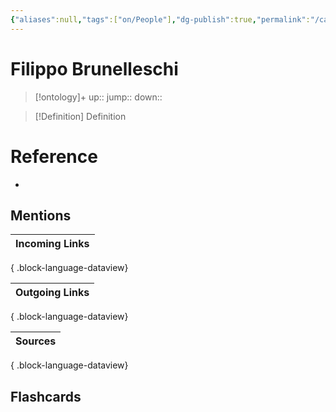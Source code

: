 ```yaml
---
{"aliases":null,"tags":["on/People"],"dg-publish":true,"permalink":"/cards/filippo-brunelleschi/","dgPassFrontmatter":true}
---
```


# Filippo Brunelleschi

> [!ontology]+
> up:: 
> jump:: 
> down:: 

> [!Definition] Definition

# Reference

- 

## Mentions

| Incoming Links |
| -------------- |

{ .block-language-dataview}

| Outgoing Links |
| -------------- |

{ .block-language-dataview}

| Sources |
| ------- |

{ .block-language-dataview}

## Flashcards